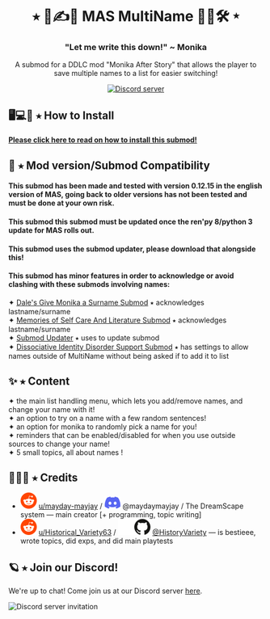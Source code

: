 <h1 align="center">⭑ 💾✍💭 MAS MultiName 👥💞🛠 ⭑</h1>
<h3 align="center">"Let me write this down!" ~ Monika </h3>
<p align="center">A submod for a DDLC mod "Monika After Story" that allows the player to save multiple names to a list for easier switching!</p>
<p align="center">
  <a href="https://discord.gg/Tx23rczN8N">
    <img alt="Discord server" src="https://discordapp.com/api/guilds/957814201311694870/widget.png?style=shield">
  </a>
</p>

## 🖥💻📲 ⭑ How to Install 
#### [Please click here to read on how to install this submod!](https://github.com/mayday-mayjay/MJ-MAS-submod-multiname/wiki/FAQ)

## 💾 ⭑ Mod version/Submod Compatibility

#### This submod has been made and tested with version 0.12.15 in the english version of MAS, going back to older versions has not been tested and must be done at your own risk.
#### This submod this submod must be updated once the ren'py 8/python 3 update for MAS rolls out.
#### This submod uses the submod updater, please download that alongside this!
#### This submod has minor features in order to acknowledge or avoid clashing with these submods involving names:
✦ [Dale's Give Monika a Surname Submod](https://www.reddit.com/r/masfandom/comments/wenip5/give_monika_a_surname_link_in_comments/) ⭑ acknowledges lastname/surname <br>
✦ [Memories of Self Care And Literature Submod](https://www.reddit.com/r/MASFandom/comments/16pixez/memories_of_selfcare_literature_submod_v5_100/) ⭑ acknowledges lastname/surname <br>
✦ [Submod Updater](https://github.com/Booplicate/MAS-Submods-SubmodUpdaterPlugin) ⭑ uses to update submod <br>
✦ [Dissociative Identity Disorder Support Submod](https://github.com/kkrosie123/MonikaMentalHealth/releases/tag/1.0.0) ⭑ has settings to allow names outside of MultiName without being asked if to add it to list <br>

## ✨ ⭑ Content

✦ the main list handling menu, which lets you add/remove names, and change your name with it! <br>
✦ an option to try on a name with a few random sentences! <br>
✦ an option for monika to randomly pick a name for you! <br>
✦ reminders that can be enabled/disabled for when you use outside sources to change your name! <br>
✦ 5 small topics, all about names ! <br>


## 🔭🌠💫 ⭑ Credits

  * ![reddit](.github/icons/reddit.svg) [u/mayday-mayjay](https://www.reddit.com/user/mayday-mayjay) / ![discord](.github/icons/discord.svg) @maydaymayjay / The DreamScape system
  — main creator [+ programming, topic writing] 
  * ![reddit](.github/icons/reddit.svg) [u/Historical_Variety63](https://reddit.com/u/Historical_Variety63) / ![github](.github/icons/github-light.svg#gh-dark-mode-only)![github](.github/icons/github-dark.svg#gh-light-mode-only) [@HistoryVariety](https://github.com/Historyvariety)
  — is bestieee, wrote topics, did exps, and did main playtests 
## 🪐 ⭑ Join our Discord!

We're up to chat! Come join us at our Discord server [here](https://discord.gg/Tx23rczN8N).

![Discord server invitation](https://discordapp.com/api/guilds/957814201311694870/widget.png?style=banner3)
